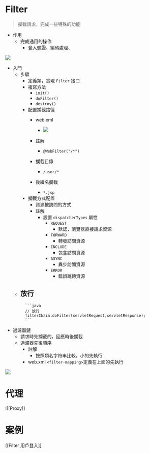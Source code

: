 # Filter
> 攔截請求，完成一些特殊的功能

- 作用
	- 完成通用的操作
		- 登入驗證、編碼處理、

![](https://i.imgur.com/csedjQf.png)

- 入門
	- 步驟
		- 定義類，實現 `Filter` 接口
		- 複寫方法
			- `init()`
			- `doFilter()`
			- `destroy()`
		- 配置攔截路徑
			- web.xml
				- ![](https://i.imgur.com/ludjDCO.png)

			- 註解
				- `@WebFilter("/*")`
			- 攔截目錄
				- `/user/*`
			- 後綴名攔截
				- `*.jsp`
		- 攔截方式配置
			- 資源被訪問的方式
			- 註解
				- 設置 `dispatcherTypes` 屬性
					- `REQUEST`
						- 默認，瀏覽器直接請求資源
					- `FORWARD`
						- 轉發訪問資源
					- `INCLUDE`
						- 包含訪問資源
					- `ASYNC`
						- 異步訪問資源
					- `ERROR`
						- 錯誤跳轉資源
	- 放行
		- 
			```java
			// 放行
			filterChain.doFilter(servletRequest,servletResponse);
			```
- 過濾器鏈
	- 請求時先攔截的，回應時後攔截
	- 過濾器先後順序
		- 註解
			- 按照類名字符串比較，小的先執行
		- web.xml `<filter-mapping>`定義在上面的先執行

![](https://i.imgur.com/In6ui2S.png)

# 代理
![[Proxy]]

# 案例
[[Filter 用戶登入]]
